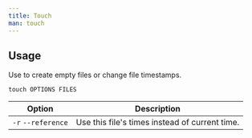```yaml
---
title: Touch
man: touch
---
```


## Usage

Use to create empty files or change file timestamps.

```shell
touch OPTIONS FILES
```

| Option | Description |
| --- | --- |
| `-r` `--reference` | Use this file's times instead of current time. |

